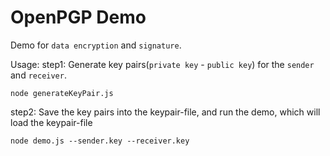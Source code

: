 # OpenPGP Demo
Demo for `data encryption` and `signature`.

Usage: 
step1: Generate key pairs(`private key` - `public key`) for the `sender` and `receiver`.
```
node generateKeyPair.js
```

step2: Save the key pairs into the keypair-file, and run the demo, which will load the keypair-file
```
node demo.js --sender.key --receiver.key
```


